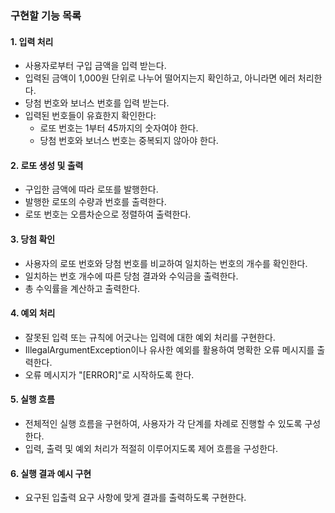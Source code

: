 ### 구현할 기능 목록

#### 1. 입력 처리
- 사용자로부터 구입 금액을 입력 받는다.
- 입력된 금액이 1,000원 단위로 나누어 떨어지는지 확인하고, 아니라면 에러 처리한다.
- 당첨 번호와 보너스 번호를 입력 받는다.
- 입력된 번호들이 유효한지 확인한다:
    - 로또 번호는 1부터 45까지의 숫자여야 한다.
    - 당첨 번호와 보너스 번호는 중복되지 않아야 한다.

#### 2. 로또 생성 및 출력
- 구입한 금액에 따라 로또를 발행한다.
- 발행한 로또의 수량과 번호를 출력한다.
- 로또 번호는 오름차순으로 정렬하여 출력한다.

#### 3. 당첨 확인
- 사용자의 로또 번호와 당첨 번호를 비교하여 일치하는 번호의 개수를 확인한다.
- 일치하는 번호 개수에 따른 당첨 결과와 수익금을 출력한다.
- 총 수익률을 계산하고 출력한다.

#### 4. 예외 처리
- 잘못된 입력 또는 규칙에 어긋나는 입력에 대한 예외 처리를 구현한다.
- IllegalArgumentException이나 유사한 예외를 활용하여 명확한 오류 메시지를 출력한다.
- 오류 메시지가 "[ERROR]"로 시작하도록 한다.

#### 5. 실행 흐름
- 전체적인 실행 흐름을 구현하여, 사용자가 각 단계를 차례로 진행할 수 있도록 구성한다.
- 입력, 출력 및 예외 처리가 적절히 이루어지도록 제어 흐름을 구성한다.

#### 6. 실행 결과 예시 구현
- 요구된 입출력 요구 사항에 맞게 결과를 출력하도록 구현한다.
